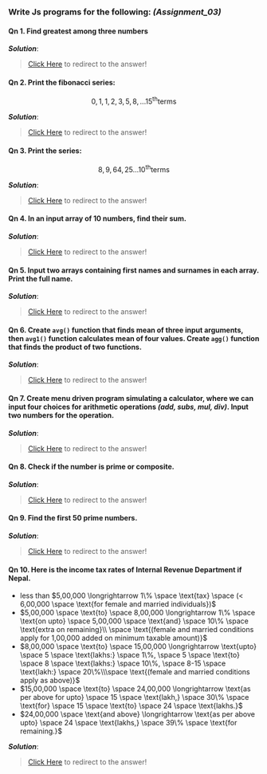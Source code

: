 ### Write Js programs for the following: *(Assignment_03)*

#### Qn 1. Find greatest among three numbers

***Solution***:
> [Click Here](../HTML/assignment_03_qn1.html) to redirect to the answer!

#### Qn 2. Print the fibonacci series:
$$0, 1, 1, 2, 3, 5, 8, ... 15^\text{th} \text{terms}$$

***Solution***:
> [Click Here](../HTML/assignment_03_qn2.html) to redirect to the answer!

#### Qn 3. Print the series: 
$$8, 9, 64, 25 ... 10^\text{th} \text{terms}$$

***Solution***:
> [Click Here](../HTML/assignment_03_qn3.html) to redirect to the answer!

#### Qn 4. In an input array of $10$ numbers, find their sum.

***Solution***:
> [Click Here](../HTML/assignment_03_qn4.html) to redirect to the answer!

#### Qn 5. Input two arrays containing first names and surnames in each array. Print the full name.

***Solution***:
> [Click Here](../HTML/assignment_03_qn5.html) to redirect to the answer!

#### Qn 6. Create `avg()` function that finds mean of three input arguments, then `avg1()` function calculates mean of four values. Create `agg()` function that finds the product of two functions.

***Solution***:
> [Click Here](../HTML/assignment_03_qn6.html) to redirect to the answer!

#### Qn 7. Create menu driven program simulating a calculator, where we can input four choices for arithmetic operations *(add, subs, mul, div)*. Input two numbers for the operation.

***Solution***:
> [Click Here](../HTML/assignment_03_qn7.html) to redirect to the answer!

#### Qn 8. Check if the number is prime or composite.

***Solution***:
> [Click Here](../HTML/assignment_03_qn8.html) to redirect to the answer!

#### Qn 9. Find the first 50 prime numbers.

***Solution***:
> [Click Here](../HTML/assignment_03_qn9.html) to redirect to the answer!

#### Qn 10. Here is the income tax rates of Internal Revenue Department if Nepal.
- less than $5,00,000 \longrightarrow 1\% \space \text{tax} \space (< 6,00,000 \space \text{for female and married individuals})$
- $5,00,000 \space \text{to} \space 8,00,000 \longrightarrow 1\% \space \text{on upto} \space 5,00,000 \space \text{and} \space 10\% \space \text{extra on remaining}\\ \space \text{(female and married conditions apply for 1,00,000 added on minimum taxable amount)}$
- $8,00,000 \space \text{to} \space 15,00,000 \longrightarrow \text{upto} \space 5 \space \text{lakhs:} \space 1\%, \space 5 \space \text{to} \space 8 \space \text{lakhs:} \space 10\%, \space 8-15 \space \text{lakh:} \space 20\%\\\space \text{(female and married conditions apply as above)}$
- $15,00,000 \space \text{to} \space 24,00,000 \longrightarrow \text{as per above for upto} \space 15 \space \text{lakh,} \space 30\% \space \text{for} \space 15 \space \text{to} \space 24 \space \text{lakhs.}$
- $24,00,000 \space \text{and above} \longrightarrow \text{as per above upto} \space 24 \space \text{lakhs,} \space 39\% \space \text{for remaining.}$

***Solution***:
> [Click Here](../HTML/assignment_03_qn10.html) to redirect to the answer!